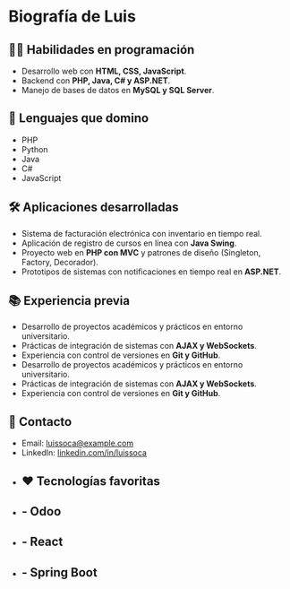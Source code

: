# Biografía de Luis

## 👨‍💻 Habilidades en programación

* Desarrollo web con **HTML, CSS, JavaScript**.
* Backend con **PHP, Java, C# y ASP.NET**.
* Manejo de bases de datos en **MySQL y SQL Server**.

## 🚀 Lenguajes que domino

* PHP
* Python
* Java
* C#
* JavaScript

## 🛠️ Aplicaciones desarrolladas

* Sistema de facturación electrónica con inventario en tiempo real.
* Aplicación de registro de cursos en línea con **Java Swing**.
* Proyecto web en **PHP con MVC** y patrones de diseño (Singleton, Factory, Decorador).
* Prototipos de sistemas con notificaciones en tiempo real en **ASP.NET**.

## 📚 Experiencia previa


* Desarrollo de proyectos académicos y prácticos en entorno universitario.
* Prácticas de integración de sistemas con **AJAX y WebSockets**.
* Experiencia con control de versiones en **Git y GitHub**.
*  Desarrollo de proyectos académicos y prácticos en entorno universitario.
*  Prácticas de integración de sistemas con **AJAX y WebSockets**.
*  Experiencia con control de versiones en **Git y GitHub**.

## 📧 Contacto

* Email: luissoca@example.com
* LinkedIn: [linkedin.com/in/luissoca](https://linkedin.com/in/luissoca)
* ## ❤️ Tecnologías favoritas
* ## \- Odoo
* ## \- React
* ## \- Spring Boot
